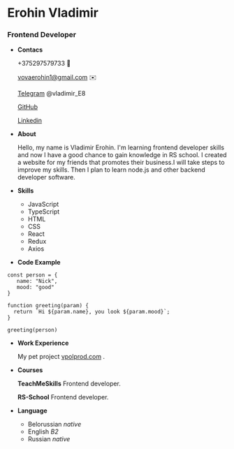# Erohin Vladimir
### Frontend Developer

+ __Contacs__

  +375297579733 :iphone:

  vovaerohin1@gmail.com :envelope:

  [Telegram](https://t.me/vladimir_E8) @vladimir_E8

  [GitHub](https://github.com/VladimirErohin)

  [Linkedin](https://www.linkedin.com/in/vladimir-erohin/)


+ __About__

  Hello, my name is Vladimir Erohin. I'm learning frontend developer skills and now I have a good chance to gain knowledge in RS school.
  I created a website for my friends that promotes their business.I will take steps to improve my skills. Then I plan to learn node.js and other backend developer software.


+ __Skills__
    - JavaScript
    - TypeScript
    - HTML
    - CSS
    - React
    - Redux
    - Axios


+ __Code Example__
```
const person = {
   name: "Nick",
   mood: "good"
}

function greeting(param) {
  return `Hi ${param.name}, you look ${param.mood}`;
}

greeting(person)
```

+ __Work Experience__

  My pet project [vpolprod.com](https://www.vpolprod.com/main) .


+ __Courses__

  __TeachMeSkills__  Frontend developer.

  __RS-School__  Frontend developer.


+ __Language__
    - Belorussian _native_
    - English _B2_
    - Russian _native_

